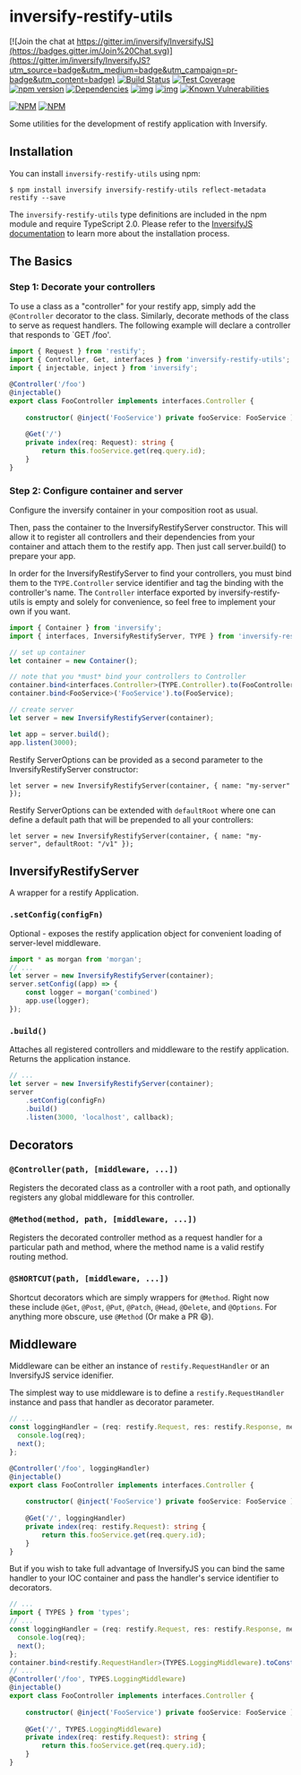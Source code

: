 # inversify-restify-utils

[![Join the chat at https://gitter.im/inversify/InversifyJS](https://badges.gitter.im/Join%20Chat.svg)](https://gitter.im/inversify/InversifyJS?utm_source=badge&utm_medium=badge&utm_campaign=pr-badge&utm_content=badge)
[![Build Status](https://secure.travis-ci.org/inversify/inversify-restify-utils.svg?branch=master)](https://travis-ci.org/inversify/inversify-restify-utils)
[![Test Coverage](https://codeclimate.com/github/inversify/inversify-restify-utils/badges/coverage.svg)](https://codeclimate.com/github/inversify/inversify-restify-utils/coverage)
[![npm version](https://badge.fury.io/js/inversify-restify-utils.svg)](http://badge.fury.io/js/inversify-restify-utils)
[![Dependencies](https://david-dm.org/inversify/inversify-restify-utils.svg)](https://david-dm.org/inversify/inversify-restify-utils#info=dependencies)
[![img](https://david-dm.org/inversify/inversify-restify-utils/dev-status.svg)](https://david-dm.org/inversify/inversify-restify-utils/#info=devDependencies)
[![img](https://david-dm.org/inversify/inversify-restify-utils/peer-status.svg)](https://david-dm.org/inversify/inversify-restify-utils/#info=peerDependenciess)
[![Known Vulnerabilities](https://snyk.io/test/github/inversify/inversify-restify-utils/badge.svg)](https://snyk.io/test/github/inversify/inversify-restify-utils)

[![NPM](https://nodei.co/npm/inversify-restify-utils.png?downloads=true&downloadRank=true)](https://nodei.co/npm/inversify-restify-utils/)
[![NPM](https://nodei.co/npm-dl/inversify-restify-utils.png?months=9&height=3)](https://nodei.co/npm/inversify-restify-utils/)

Some utilities for the development of restify application with Inversify.

## Installation
You can install `inversify-restify-utils` using npm:

```
$ npm install inversify inversify-restify-utils reflect-metadata restify --save
```

The `inversify-restify-utils` type definitions are included in the npm module and require TypeScript 2.0.
Please refer to the [InversifyJS documentation](https://github.com/inversify/InversifyJS#installation) to learn more about the installation process.

## The Basics

### Step 1: Decorate your controllers
To use a class as a "controller" for your restify app, simply add the `@Controller` decorator to the class. Similarly, decorate methods of the class to serve as request handlers. 
The following example will declare a controller that responds to `GET /foo'.

```ts
import { Request } from 'restify';
import { Controller, Get, interfaces } from 'inversify-restify-utils';
import { injectable, inject } from 'inversify';

@Controller('/foo')
@injectable()
export class FooController implements interfaces.Controller {
    
    constructor( @inject('FooService') private fooService: FooService ) {}
    
    @Get('/')
    private index(req: Request): string {
        return this.fooService.get(req.query.id);
    }
}
```

### Step 2: Configure container and server
Configure the inversify container in your composition root as usual.

Then, pass the container to the InversifyRestifyServer constructor. This will allow it to register all controllers and their dependencies from your container and attach them to the restify app.
Then just call server.build() to prepare your app.

In order for the InversifyRestifyServer to find your controllers, you must bind them to the `TYPE.Controller` service identifier and tag the binding with the controller's name.
The `Controller` interface exported by inversify-restify-utils is empty and solely for convenience, so feel free to implement your own if you want.

```ts
import { Container } from 'inversify';
import { interfaces, InversifyRestifyServer, TYPE } from 'inversify-restify-utils';

// set up container
let container = new Container();

// note that you *must* bind your controllers to Controller 
container.bind<interfaces.Controller>(TYPE.Controller).to(FooController).whenTargetNamed('FooController');
container.bind<FooService>('FooService').to(FooService);

// create server
let server = new InversifyRestifyServer(container);

let app = server.build();
app.listen(3000);
```

Restify ServerOptions can be provided as a second parameter to the InversifyRestifyServer constructor:

```let server = new InversifyRestifyServer(container, { name: "my-server" });```

Restify ServerOptions can be extended with `defaultRoot` where one can define a default path that will be prepended to all your controllers:

```let server = new InversifyRestifyServer(container, { name: "my-server", defaultRoot: "/v1" });```

## InversifyRestifyServer
A wrapper for a restify Application.

### `.setConfig(configFn)`
Optional - exposes the restify application object for convenient loading of server-level middleware.

```ts
import * as morgan from 'morgan';
// ...
let server = new InversifyRestifyServer(container);
server.setConfig((app) => {
    const logger = morgan('combined')
    app.use(logger);
});
```

### `.build()`
Attaches all registered controllers and middleware to the restify application. Returns the application instance.

```ts
// ...
let server = new InversifyRestifyServer(container);
server
    .setConfig(configFn)
    .build()
    .listen(3000, 'localhost', callback);
```

## Decorators

### `@Controller(path, [middleware, ...])`

Registers the decorated class as a controller with a root path, and optionally registers any global middleware for this controller.

### `@Method(method, path, [middleware, ...])`

Registers the decorated controller method as a request handler for a particular path and method, where the method name is a valid restify routing method.

### `@SHORTCUT(path, [middleware, ...])`

Shortcut decorators which are simply wrappers for `@Method`. Right now these include `@Get`, `@Post`, `@Put`, `@Patch`, `@Head`, `@Delete`, and `@Options`. For anything more obscure, use `@Method` (Or make a PR :smile:).

## Middleware
Middleware can be either an instance of `restify.RequestHandler` or an InversifyJS service idenifier.

The simplest way to use middleware is to define a `restify.RequestHandler` instance and pass that handler as decorator parameter.

```ts
// ...
const loggingHandler = (req: restify.Request, res: restify.Response, next: restify.Next) => {
  console.log(req);
  next();
};

@Controller('/foo', loggingHandler)
@injectable()
export class FooController implements interfaces.Controller {
    
    constructor( @inject('FooService') private fooService: FooService ) {}
    
    @Get('/', loggingHandler)
    private index(req: restify.Request): string {
        return this.fooService.get(req.query.id);
    }
}
```

But if you wish to take full advantage of InversifyJS you can bind the same handler to your IOC container and pass the handler's service identifier to decorators.

```ts
// ...
import { TYPES } from 'types';
// ...
const loggingHandler = (req: restify.Request, res: restify.Response, next: restify.Next) => {
  console.log(req);
  next();
};
container.bind<restify.RequestHandler>(TYPES.LoggingMiddleware).toConstantValue(loggingHandler);
// ...
@Controller('/foo', TYPES.LoggingMiddleware)
@injectable()
export class FooController implements interfaces.Controller {
    
    constructor( @inject('FooService') private fooService: FooService ) {}
    
    @Get('/', TYPES.LoggingMiddleware)
    private index(req: restify.Request): string {
        return this.fooService.get(req.query.id);
    }
}
```
